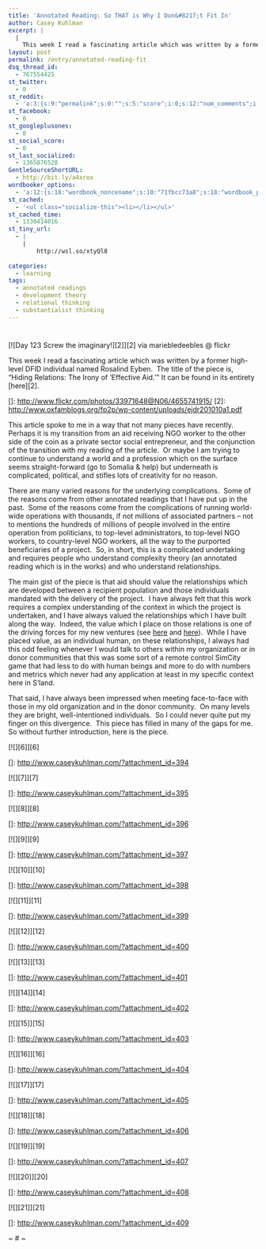 ```yaml
---
title: 'Annotated Reading: So THAT is Why I Don&#8217;t Fit In'
author: Casey Kuhlman
excerpt: |
  |
    This week I read a fascinating article which was written by a former high-level DFID individual named Rosalind Eyben.  The title of the piece is, "Hiding Relations: The Irony of 'Effective Aid.'"
layout: post
permalink: /entry/annotated-reading-fit
dsq_thread_id:
  - 767554425
st_twitter:
  - 0
st_reddit:
  - 'a:3:{s:9:"permalink";s:0:"";s:5:"score";i:0;s:12:"num_comments";i:0;}'
st_facebook:
  - 0
st_googleplusones:
  - 0
st_social_score:
  - 0
st_last_socialized:
  - 1365876528
GentleSourceShortURL:
  - http://bit.ly/a4xrox
wordbooker_options:
  - 'a:12:{s:18:"wordbook_noncename";s:10:"71fbcc73a8";s:18:"wordbook_page_post";s:4:"-100";s:18:"wordbook_orandpage";s:1:"2";s:23:"wordbook_default_author";s:1:"1";s:23:"wordbook_extract_length";s:3:"256";s:19:"wordbook_actionlink";s:3:"300";s:26:"wordbooker_publish_default";s:2:"on";s:19:"wordbook_thumb_only";s:2:"on";s:20:"wordbook_use_excerpt";s:2:"on";s:18:"wordbook_attribute";s:29:"New on blog: %title% - %link%";s:29:"wordbooker_status_update_text";s:35:": New blog post :  %title% - %link%";s:20:"wordbook_comment_get";s:2:"on";}'
st_cached:
  - '<ul class="socialize-this"><li></li></ul>'
st_cached_time:
  - 1330414016
st_tiny_url:
  - |
    |
        http://wsl.so/xtyQl8
        
categories:
  - learning
tags:
  - annotated readings
  - development theory
  - relational thinking
  - substantialist thinking
---
```

# 

[![Day 123 Screw the imaginary!][2]][2]
via mariebledeebles @ flickr

This week I read a fascinating article which was written by a former high-level DFID individual named Rosalind Eyben.  The title of the piece is, “Hiding Relations: The Irony of ‘Effective Aid.’” It can be found in its entirety [here][2].

 []: http://www.flickr.com/photos/33971648@N06/4655741915/
 [2]: http://www.oxfamblogs.org/fp2p/wp-content/uploads/ejdr201010a1.pdf

This article spoke to me in a way that not many pieces have recently.  Perhaps it is my transition from an aid receiving NGO worker to the other side of the coin as a private sector social entrepreneur, and the conjunction of the transition with my reading of the article.  Or maybe I am trying to continue to understand a world and a profession which on the surface seems straight-forward (go to Somalia & help) but underneath is complicated, political, and stifles lots of creativity for no reason.

There are many varied reasons for the underlying complications.  Some of the reasons come from other annotated readings that I have put up in the past.  Some of the reasons come from the complications of running world-wide operations with thousands, if not millions of associated partners – not to mentions the hundreds of millions of people involved in the entire operation from politicians, to top-level administrators, to top-level NGO workers, to country-level NGO workers, all the way to the purported beneficiaries of a project.  So, in short, this is a complicated undertaking and requires people who understand complexity theory (an annotated reading which is in the works) and who understand relationships.

The main gist of the piece is that aid should value the relationships which are developed between a recipient population and those individuals mandated with the delivery of the project.  I have always felt that this work requires a complex understanding of the context in which the project is undertaken, and I have always valued the relationships which I have built along the way.  Indeed, the value which I place on those relations is one of the driving forces for my new ventures (see [here][3] and [here][4]).  While I have placed value, as an individual human, on these relationships, I always had this odd feeling whenever I would talk to others within my organization or in donor communities that this was some sort of a remote control SimCity game that had less to do with human beings and more to do with numbers and metrics which never had any application at least in my specific context here in S’land.

 [3]: http://watershedlegal.com
 [4]: http://watershedfarms.net

That said, I have always been impressed when meeting face-to-face with those in my old organization and in the donor community.  On many levels they are bright, well-intentioned individuals.  So I could never quite put my finger on this divergence.  This piece has filled in many of the gaps for me.  So without further introduction, here is the piece.

[![][6]][6]

 []: http://www.caseykuhlman.com/?attachment_id=394

[![][7]][7]

 []: http://www.caseykuhlman.com/?attachment_id=395

[![][8]][8]

 []: http://www.caseykuhlman.com/?attachment_id=396

[![][9]][9]

 []: http://www.caseykuhlman.com/?attachment_id=397

[![][10]][10]

 []: http://www.caseykuhlman.com/?attachment_id=398

[![][11]][11]

 []: http://www.caseykuhlman.com/?attachment_id=399

[![][12]][12]

 []: http://www.caseykuhlman.com/?attachment_id=400

[![][13]][13]

 []: http://www.caseykuhlman.com/?attachment_id=401

[![][14]][14]

 []: http://www.caseykuhlman.com/?attachment_id=402

[![][15]][15]

 []: http://www.caseykuhlman.com/?attachment_id=403

[![][16]][16]

 []: http://www.caseykuhlman.com/?attachment_id=404

[![][17]][17]

 []: http://www.caseykuhlman.com/?attachment_id=405

[![][18]][18]

 []: http://www.caseykuhlman.com/?attachment_id=406

[![][19]][19]

 []: http://www.caseykuhlman.com/?attachment_id=407

[![][20]][20]

 []: http://www.caseykuhlman.com/?attachment_id=408

[![][21]][21]

 []: http://www.caseykuhlman.com/?attachment_id=409

~ # ~